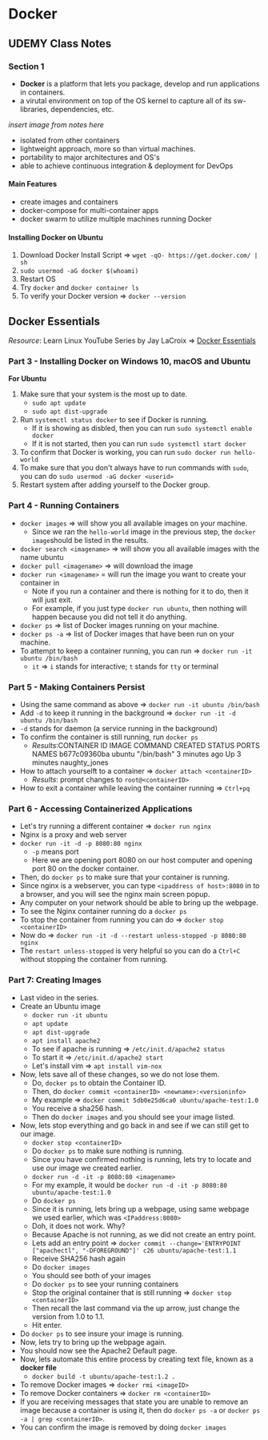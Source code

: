 # Docker

## UDEMY Class Notes

### Section 1

* **Docker** is a platform that lets you package, develop and run applications in containers.
* a virutal environment on top of the OS kernel to capture all of its sw-libraries, dependencies, etc.

_insert image from notes here_

* isolated from other containers
* lightweight approach, more so than virtual machines.
* portability to major architectures and OS's
* able to achieve continuous integration & deployment for DevOps

#### Main Features

* create images and containers
* docker-compose for multi-container apps
* docker swarm to utilize multiple machines running Docker

#### Installing Docker on Ubuntu

1. Download Docker Install Script => `wget -qO- https://get.docker.com/ | sh`
2. `sudo usermod -aG docker $(whoami)`
3. Restart OS
4. Try `docker` and `docker container ls`
5. To verify your Docker version => `docker --version`



## Docker Essentials 

_Resource_: Learn Linux YouTube Series by Jay LaCroix => [Docker Essentials](https://youtube.com/playlist?list=PLT98CRl2KxKECHltRib03tG8pyKEzwf9t)

### Part 3 - Installing Docker on Windows 10, macOS and Ubuntu

**For Ubuntu**

1. Make sure that your system is the most up to date.
    * `sudo apt update`
    * `sudo apt dist-upgrade`
2. Run `systemctl status docker` to see if Docker is running.
    * If it is showing as disbled, then you can run `sudo systemctl enable docker`
    * If it is not started, then you can run `sudo systemctl start docker`
3. To confirm that Docker is working, you can run `sudo docker run hello-world`
4. To make sure that you don't always have to run commands with `sudo`, you can do `sudo usermod -aG docker <userid>`
5. Restart system after adding yourself to the Docker group.

### Part 4 - Running Containers 

* `docker images` => will show you all available images on your machine.
    * Since we ran the `hello-world` image in the previous step, the `docker image`should be listed in the results.
* `docker search <imagename>` => will show you all available images with the name ubuntu
* `docker pull <imagename>` => will download the image
* `docker run <imagename>` = will run the image you want to create your container in
    * Note if you run a container and there is nothing for it to do, then it will just exit.
    * For example, if you just type `docker run ubuntu`, then nothing will happen because you did not tell it do anything.
* `docker ps` => list of Docker images running on your machine.
* `docker ps -a` => list of Docker images that have been run on your machine.
* To attempt to keep a container running, you can run => `docker run -it ubuntu /bin/bash`
    * `it` => `i` stands for interactive; `t` stands for `tty` or terminal

### Part 5 - Making Containers Persist

* Using the same command as above => `docker run -it ubuntu /bin/bash`
* Add `-d` to keep it running in the background => `docker run -it -d ubuntu /bin/bash`
* `-d` stands for daemon (a service running in the background) 
* To confirm the container is still running, run `docker ps`
    * _Results_:CONTAINER ID   IMAGE     COMMAND       CREATED         STATUS         PORTS     NAMES
                b677c09360ba   ubuntu    "/bin/bash"   3 minutes ago   Up 3 minutes         naughty_jones
* How to attach yourselft to a container => `docker attach <containerID>`
    * _Results_: prompt changes to `root@<containerID>`
* How to exit a container while leaving the container running => `Ctrl+pq`

### Part 6 - Accessing Containerized Applications

* Let's try running a different container => `docker run nginx`
* Nginx is a proxy and web server
* `docker run -it -d -p 8080:80 nginx`
    * `-p` means port
    * Here we are opening port 8080 on our host computer and opening port 80 on the docker container.
* Then, do `docker ps` to make sure that your container is running.
* Since nginx is a webserver, you can type `<ipaddress of host>:8080` in to a browser, and you will see the nginx main screen popup.
* Any computer on your network should be able to bring up the webpage.
* To see the Nginx container running do a `docker ps`
* To stop the container from running you can do => `docker stop <containerID>`
* Now do =>  `docker run -it -d --restart unless-stopped -p 8080:80 nginx`
* The `restart unless-stopped` is very helpful so you can do a `Ctrl+C` without stopping the container from running.

### Part 7: Creating Images

* Last video in the series.
* Create an Ubuntu image
    * `docker run -it ubuntu`
    * `apt update`
    * `apt dist-upgrade`
    * `apt install apache2`
    * To see if apache is running => `/etc/init.d/apache2 status`
    * To start it => `/etc/init.d/apache2 start`
    * Let's install vim => `apt install vim-nox`
* Now, lets save all of these changes, so we do not lose them.
    * Do, `docker ps` to obtain the Container ID.
    * Then, do `docker commit <containerID> <newname>:<versioninfo>`
    * My example => `docker commit 5db0e25d6ca0 ubuntu/apache-test:1.0`
    * You receive a sha256 hash.
    * Then do `docker images` and you should see your image listed.
* Now, lets stop everything and go back in and see if we can still get to our image.
    * `docker stop <containerID>`
    * Do `docker ps` to make sure nothing is running.
    * Since you have confirmed nothing is running, lets try to locate and use our image we created earlier.
    * `docker run -d -it -p 8080:80 <imagename>`
    * For my example, it would be `docker run -d -it -p 8080:80 ubuntu/apache-test:1.0`
    * Do `docker ps`
    * Since it is running, lets bring up a webpage, using same webpage we used earlier, which was `<IPaddress:8080>`
    * Doh, it does not work.  Why?
    * Because Apache is not running, as we did not create an entry point.
    * Lets add an entry point => `docker commit --change='ENTRYPOINT ["apachectl", "-DFOREGROUND"]' c26 ubuntu/apache-test:1.1`
    * Receive SHA256 hash again
    * Do `docker images`
    * You should see both of your images
    * Do `docker ps` to see your running containers
    * Stop the original container that is still running => `docker stop <containerID>`
    * Then recall the last command via the up arrow, just change the version from 1.0 to 1.1.
    * Hit enter.
* Do `docker ps` to see insure your image is running.
* Now, lets try to bring up the webpage again.
* You should now see the Apache2 Default page.
* Now, lets automate this entire process by creating text file, known as a **docker file**
    * `docker build -t ubuntu/apache-test:1.2 .`
* To remove Docker images => `docker rmi <imageID>`
* To remove Docker containers => `docker rm <containerID>`
* If you are receiving messages that state you are unable to remove an image because a container is using it, then do `docker ps -a` or `docker ps -a | grep <containerID>`.
* You can confirm the image is removed by doing `docker images`








